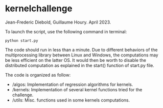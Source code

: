 # kernelchallenge
Jean-Frederic Diebold, Guillaume Houry. April 2023.


To launch the script, use the following command in terminal:

```
python start.py
```

The code should run in less than a minute. Due to different behaviors of the multiprocessing library between Linux and Windows, the computations may be less efficient on the latter OS. It would then be worth to disable the distributed computation as explained in the start() function of start.py file.


The code is organized as follow:
- /algos: Implementation of regression algorithms for kernels.
- /kernels: Implementation of several kernel functions tried for the challenge.
- /utils: Misc. functions used in some kernels computations.
